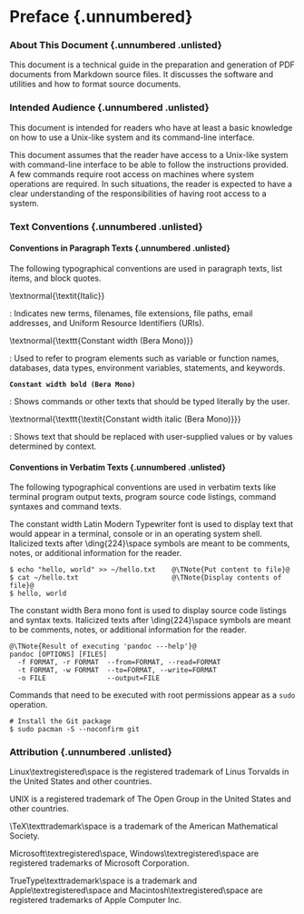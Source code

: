 # Preface {.unnumbered}



### About This Document {.unnumbered .unlisted}

This document is a technical guide in the preparation and generation
of PDF documents from Markdown source files. It discusses the
software and utilities and how to format source documents.



### Intended Audience {.unnumbered .unlisted}

This document is intended for readers who have at least a basic
knowledge on how to use a Unix-like system and its command-line
interface.

This document assumes that the reader have access to a Unix-like
system with command-line interface to be able to follow the
instructions provided. A few commands require root access on machines
where system operations are required. In such situations, the reader
is expected to have a clear understanding of the responsibilities of
having root access to a system.



### Text Conventions {.unnumbered .unlisted}



#### Conventions in Paragraph Texts {.unnumbered .unlisted}

The following typographical conventions are used in paragraph texts,
list items, and block quotes.

\textnormal{\textit{Italic}}

: Indicates new terms, filenames, file extensions, file paths, email
addresses, and Uniform Resource Identifiers (URIs).

\textnormal{\texttt{Constant width (Bera Mono)}}

: Used to refer to program elements such as variable or function names,
databases, data types, environment variables, statements, and
keywords.

**`Constant width bold (Bera Mono)`**

: Shows commands or other texts that should be typed literally by the
user.

\textnormal{\texttt{\textit{Constant width italic (Bera Mono)}}}

: Shows text that should be replaced with user-supplied values or by
values determined by context.



#### Conventions in Verbatim Texts {.unnumbered .unlisted}

The following typographical conventions are used in verbatim texts
like terminal program output texts, program source code listings,
command syntaxes and command texts.

The constant width Latin Modern Typewriter font is used to display
text that would appear in a terminal, console or in an operating system
shell. Italicized texts after \ding{224}\space symbols are meant to
be comments, notes, or additional information for the reader.

~~~{style=terminal}
$ echo "hello, world" >> ~/hello.txt    @\TNote{Put content to file}@
$ cat ~/hello.txt                       @\TNote{Display contents of file}@
$ hello, world
~~~

The constant width Bera mono font is used to display source code
listings and syntax texts. Italicized texts after \ding{224}\space
symbols are meant to be comments, notes, or additional information
for the reader.

~~~{style=syntax}
@\TNote{Result of executing 'pandoc ---help'}@
pandoc [OPTIONS] [FILES]
  -f FORMAT, -r FORMAT  --from=FORMAT, --read=FORMAT
  -t FORMAT, -w FORMAT  --to=FORMAT, --write=FORMAT
  -o FILE               --output=FILE
~~~

Commands that need to be executed with root permissions appear as a
`sudo` operation.

~~~{style=terminal}
# Install the Git package
$ sudo pacman -S --noconfirm git
~~~



### Attribution {.unnumbered .unlisted}

Linux\textregistered\space is the registered trademark of Linus Torvalds in the United States and other countries.

UNIX is a registered trademark of The Open Group in the United States and other countries.

\TeX\texttrademark\space is a trademark of the American Mathematical Society.

Microsoft\textregistered\space, Windows\textregistered\space are registered trademarks of Microsoft Corporation.

TrueType\texttrademark\space is a trademark and Apple\textregistered\space and Macintosh\textregistered\space are registered trademarks of Apple Computer Inc.

